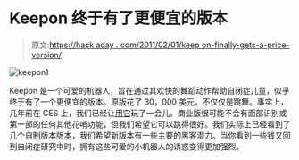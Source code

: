 # Keepon 终于有了更便宜的版本

> 原文:[https://hack aday . com/2011/02/01/keep on-finally-gets-a-price-version/](https://hackaday.com/2011/02/01/keepon-finally-gets-a-cheaper-version/)

![](../Images/ab7ea61b1ca676a7b13b3a794b52512b.png "keepon1")

Keepon 是一个可爱的机器人，旨在通过其欢快的舞蹈动作帮助自闭症儿童，似乎终于有了一个更便宜的版本。原版花了 30，000 美元，不仅仅是跳舞。事实上，几年前在 CES 上，我们已经让[用它](http://hackaday.com/2010/01/08/ces-keepon-keeps-on/)玩了一会儿。商业版很可能不会有面部识别或第一部的任何其他花哨功能，但我们希望它可以跳得很好。我们实际上已经看到了几个[自制](http://hackaday.com/2009/10/29/keepon-eat-your-heart-out/)版本[版本](http://hackaday.com/2009/10/31/another-mini-keepon/)，我们希望新版本有一些主要的黑客潜力。当你看到一些钱又回到自闭症研究中时，拥有这些可爱的小机器人的诱惑变得更加强烈。